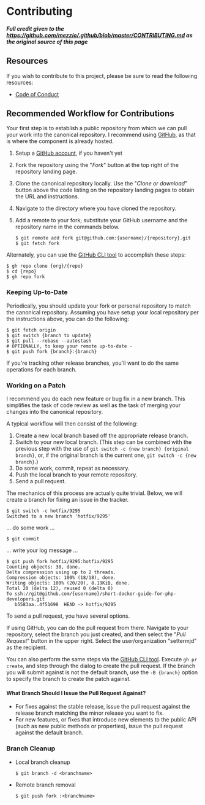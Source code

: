 # Contributing
##### Full credit given to the https://github.com/mezzio/.github/blob/master/CONTRIBUTING.md as the original source of this page

## Resources

If you wish to contribute to this project, please be sure to read the following resources:

- [Code of Conduct](CODE_OF_CONDUCT.md)

## Recommended Workflow for Contributions

Your first step is to establish a public repository from which we can pull your work into the canonical repository.
I recommend using [GitHub](https://github.com), as that is where the component is already hosted.

1. Setup a [GitHub account](https://github.com/join), if you haven't yet
1. Fork the repository using the "_Fork_" button at the top right of the repository landing page.
1. Clone the canonical repository locally.
   Use the "_Clone or download_" button above the code listing on the repository landing pages to obtain the URL and instructions.
1. Navigate to the directory where you have cloned the repository.
1. Add a remote to your fork; substitute your GitHub username and the repository name in the commands below.

   ```console
   $ git remote add fork git@github.com:{username}/{repository}.git
   $ git fetch fork
   ```

Alternately, you can use the [GitHub CLI tool](https://cli.github.com) to accomplish these steps:

```console
$ gh repo clone {org}/{repo}
$ cd {repo}
$ gh repo fork
```

### Keeping Up-to-Date

Periodically, you should update your fork or personal repository to match the canonical repository.
Assuming you have setup your local repository per the instructions above, you can do the following:

```console
$ git fetch origin
$ git switch {branch to update}
$ git pull --rebase --autostash
# OPTIONALLY, to keep your remote up-to-date -
$ git push fork {branch}:{branch}
```

If you're tracking other release branches, you'll want to do the same operations for each branch.

### Working on a Patch

I recommend you do each new feature or bug fix in a new branch.
This simplifies the task of code review as well as the task of merging your changes into the canonical repository.

A typical workflow will then consist of the following:

1. Create a new local branch based off the appropriate release branch.
2. Switch to your new local branch.
   (This step can be combined with the previous step with the use of `git switch -c {new branch} {original branch}`, or, if the original branch is the current one, `git switch -c {new branch}`.)
3. Do some work, commit, repeat as necessary.
4. Push the local branch to your remote repository.
5. Send a pull request.

The mechanics of this process are actually quite trivial.
Below, we will create a branch for fixing an issue in the tracker.

```console
$ git switch -c hotfix/9295
Switched to a new branch 'hotfix/9295'
```

... do some work ...

```console
$ git commit
```

... write your log message ...

```console
$ git push fork hotfix/9295:hotfix/9295
Counting objects: 38, done.
Delta compression using up to 2 threads.
Compression objects: 100% (18/18), done.
Writing objects: 100% (20/20), 8.19KiB, done.
Total 20 (delta 12), reused 0 (delta 0)
To ssh://git@github.com/{username}/short-docker-guide-for-php-developers.git
   b5583aa..4f51698  HEAD -> hotfix/9295
```

To send a pull request, you have several options.

If using GitHub, you can do the pull request from there.
Navigate to your repository, select the branch you just created, and then select the "_Pull Request_" button in the upper right.
Select the user/organization "settermjd" as the recipient.

You can also perform the same steps via the [GitHub CLI tool](https://cli.github.com).
Execute `gh pr create`, and step through the dialog to create the pull request.
If the branch you will submit against is not the default branch, use the `-B {branch}` option to specify the branch to create the patch against.

#### What Branch Should I Issue the Pull Request Against?

- For fixes against the stable release, issue the pull request against the release branch matching the minor release you want to fix.
- For new features, or fixes that introduce new elements to the public API (such as new public methods or properties), issue the pull request against the default branch.

### Branch Cleanup

- Local branch cleanup

  ```console
  $ git branch -d <branchname>
  ```

- Remote branch removal

  ```console
  $ git push fork :<branchname>
  ```
